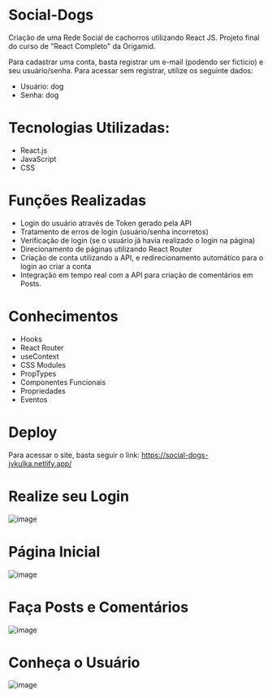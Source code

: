 # Social-Dogs
Criação de uma Rede Social de cachorros utilizando React JS. Projeto final do curso de "React Completo" da Origamid.

Para cadastrar uma conta, basta registrar um e-mail (podendo ser ficticio) e seu usuário/senha. 
Para acessar sem registrar, utilize os seguinte dados:
- Usuário: dog
- Senha: dog

# Tecnologias Utilizadas:
- React.js
- JavaScript
- CSS

# Funções Realizadas
- Login do usuário através de Token gerado pela API
- Tratamento de erros de login (usuário/senha incorretos)
- Verificação de login (se o usuário já havia realizado o login na página)
- Direcionamento de páginas utilizando React Router
- Criação de conta utilizando a API, e redirecionamento automático para o login ao criar a conta
- Integração em tempo real com a API para criação de comentários em Posts.

# Conhecimentos 
- Hooks
- React Router
- useContext
- CSS Modules
- PropTypes
- Componentes Funcionais
- Propriedades
- Eventos

# Deploy
Para acessar o site, basta seguir o link: https://social-dogs-jvkulka.netlify.app/

# Realize seu Login
![image](https://github.com/JvKulka/Social-Dogs/assets/107767142/e1db2156-078b-4b98-8b3e-22f23dcb1dfd)

# Página Inicial
![image](https://github.com/JvKulka/Social-Dogs/assets/107767142/53d9f054-9c6b-436e-a7fe-4c975958d401)

# Faça Posts e Comentários
![image](https://github.com/JvKulka/Social-Dogs/assets/107767142/0c5b5744-4bdd-4443-8d8e-14dc6f74462d)

# Conheça o Usuário
![image](https://github.com/JvKulka/Social-Dogs/assets/107767142/8faae6fe-f42c-4081-8e8d-3a36a340645f)
